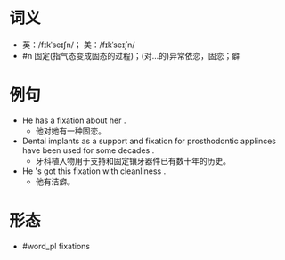 # 词义
- 英：/fɪkˈseɪʃn/； 美：/fɪkˈseɪʃn/
- #n 固定(指气态变成固态的过程)；(对…的)异常依恋，固恋；癖
# 例句
- He has a fixation about her .
	- 他对她有一种固恋。
- Dental implants as a support and fixation for prosthodontic applinces have been used for some decades .
	- 牙科植入物用于支持和固定镶牙器件已有数十年的历史。
- He 's got this fixation with cleanliness .
	- 他有洁癖。
# 形态
- #word_pl fixations

